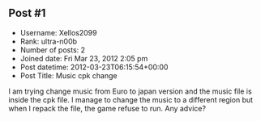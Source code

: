 ## Post #1
- Username: Xellos2099
- Rank: ultra-n00b
- Number of posts: 2
- Joined date: Fri Mar 23, 2012 2:05 pm
- Post datetime: 2012-03-23T06:15:54+00:00
- Post Title: Music cpk change

I am trying change music from Euro to japan version and the music file is inside the cpk file.  I manage to change the music to a different region but when I repack the file, the game refuse to run.  Any advice?
